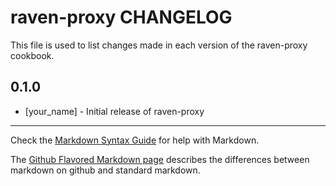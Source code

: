 raven-proxy CHANGELOG
=====================

This file is used to list changes made in each version of the raven-proxy cookbook.

0.1.0
-----
- [your_name] - Initial release of raven-proxy

- - -
Check the [Markdown Syntax Guide](http://daringfireball.net/projects/markdown/syntax) for help with Markdown.

The [Github Flavored Markdown page](http://github.github.com/github-flavored-markdown/) describes the differences between markdown on github and standard markdown.
